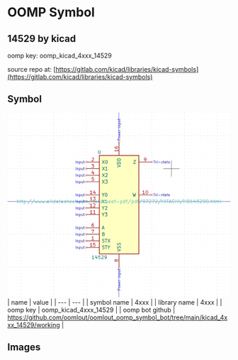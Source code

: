 # OOMP Symbol  
## 14529  by kicad  
  
oomp key: oomp_kicad_4xxx_14529  
  
source repo at: [https://gitlab.com/kicad/libraries/kicad-symbols](https://gitlab.com/kicad/libraries/kicad-symbols)  
## Symbol  
  
[![working.png](working_600.png)](working.png)  
| name | value | 
| --- | --- | 
| symbol name | 4xxx | 
| library name | 4xxx | 
| oomp key | oomp_kicad_4xxx_14529 | 
| oomp bot github | https://github.com/oomlout/oomlout_oomp_symbol_bot/tree/main/kicad_4xxx_14529/working | 
## Images  
